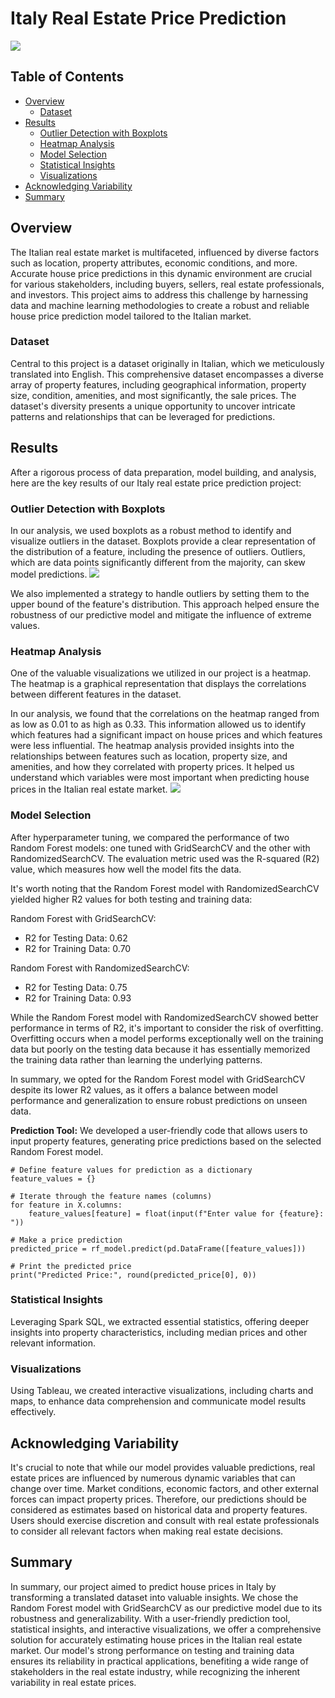# Italy Real Estate Price Prediction

![](Images/housing.jpg)

## Table of Contents
- [Overview](#overview)
    - [Dataset](#dataset)
- [Results](#results)
    - [Outlier Detection with Boxplots](#outlier-detection-with-boxplots)
    - [Heatmap Analysis](#heatmap-analysis)
    - [Model Selection](#model-selection)
    - [Statistical Insights](#statistical-insights)
    - [Visualizations](#visualizations)
- [Acknowledging Variability](#acknowledging-variability)
- [Summary](#summary)

## Overview
The Italian real estate market is multifaceted, influenced by diverse factors such as location, property attributes, economic conditions, and more. Accurate house price predictions in this dynamic environment are crucial for various stakeholders, including buyers, sellers, real estate professionals, and investors. This project aims to address this challenge by harnessing data and machine learning methodologies to create a robust and reliable house price prediction model tailored to the Italian market.

### Dataset
Central to this project is a dataset originally in Italian, which we meticulously translated into English. This comprehensive dataset encompasses a diverse array of property features, including geographical information, property size, condition, amenities, and most significantly, the sale prices. The dataset's diversity presents a unique opportunity to uncover intricate patterns and relationships that can be leveraged for predictions.

## Results
After a rigorous process of data preparation, model building, and analysis, here are the key results of our Italy real estate price prediction project:

### Outlier Detection with Boxplots
In our analysis, we used boxplots as a robust method to identify and visualize outliers in the dataset. Boxplots provide a clear representation of the distribution of a feature, including the presence of outliers. Outliers, which are data points significantly different from the majority, can skew model predictions.
![](Images/boxplot.png)

We also implemented a strategy to handle outliers by setting them to the upper bound of the feature's distribution. This approach helped ensure the robustness of our predictive model and mitigate the influence of extreme values.

### Heatmap Analysis
One of the valuable visualizations we utilized in our project is a heatmap. The heatmap is a graphical representation that displays the correlations between different features in the dataset.

In our analysis, we found that the correlations on the heatmap ranged from as low as 0.01 to as high as 0.33. This information allowed us to identify which features had a significant impact on house prices and which features were less influential. The heatmap analysis provided insights into the relationships between features such as location, property size, and amenities, and how they correlated with property prices. It helped us understand which variables were most important when predicting house prices in the Italian real estate market.
![](Images/heatmap.png)

### Model Selection
After hyperparameter tuning, we compared the performance of two Random Forest models: one tuned with GridSearchCV and the other with RandomizedSearchCV. The evaluation metric used was the R-squared (R2) value, which measures how well the model fits the data.

It's worth noting that the Random Forest model with RandomizedSearchCV yielded higher R2 values for both testing and training data:

Random Forest with GridSearchCV:
- R2 for Testing Data: 0.62
- R2 for Training Data: 0.70

Random Forest with RandomizedSearchCV:
- R2 for Testing Data: 0.75
- R2 for Training Data: 0.93

While the Random Forest model with RandomizedSearchCV showed better performance in terms of R2, it's important to consider the risk of overfitting. Overfitting occurs when a model performs exceptionally well on the training data but poorly on the testing data because it has essentially memorized the training data rather than learning the underlying patterns.

In summary, we opted for the Random Forest model with GridSearchCV despite its lower R2 values, as it offers a balance between model performance and generalization to ensure robust predictions on unseen data.

**Prediction Tool:** We developed a user-friendly code that allows users to input property features, generating price predictions based on the selected Random Forest model.

    # Define feature values for prediction as a dictionary
    feature_values = {}

    # Iterate through the feature names (columns)
    for feature in X.columns:
        feature_values[feature] = float(input(f"Enter value for {feature}: "))

    # Make a price prediction
    predicted_price = rf_model.predict(pd.DataFrame([feature_values]))

    # Print the predicted price
    print("Predicted Price:", round(predicted_price[0], 0))

### Statistical Insights 
Leveraging Spark SQL, we extracted essential statistics, offering deeper insights into property characteristics, including median prices and other relevant information.

### Visualizations 
Using Tableau, we created interactive visualizations, including charts and maps, to enhance data comprehension and communicate model results effectively.

## Acknowledging Variability
It's crucial to note that while our model provides valuable predictions, real estate prices are influenced by numerous dynamic variables that can change over time. Market conditions, economic factors, and other external forces can impact property prices. Therefore, our predictions should be considered as estimates based on historical data and property features. Users should exercise discretion and consult with real estate professionals to consider all relevant factors when making real estate decisions.

## Summary
In summary, our project aimed to predict house prices in Italy by transforming a translated dataset into valuable insights. We chose the Random Forest model with GridSearchCV as our predictive model due to its robustness and generalizability. With a user-friendly prediction tool, statistical insights, and interactive visualizations, we offer a comprehensive solution for accurately estimating house prices in the Italian real estate market. Our model's strong performance on testing and training data ensures its reliability in practical applications, benefiting a wide range of stakeholders in the real estate industry, while recognizing the inherent variability in real estate prices.
